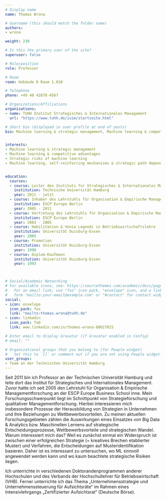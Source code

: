 ```yaml
---
# Display name
name: Thomas Wrona

# Username (this should match the folder name)
authors:
- wrona

weight: 230

# Is this the primary user of the site?
superuser: false

# Role/position
role: Professor

# Room
room: Gebäude D Raum 1.010

# Telephone
phone: +49 40 42878-4567

# Organizations/Affiliations
organizations:
- name: TUHH Institut Strategisches & Internationales Management
  url: "https://www.tuhh.de/isim/startseite.html"

# Short bio (displayed in user profile at end of posts)
bio: Machine learning & strategic management, Machine learning & competitive advantages, Strategic risks of machine learning, Machine learning, self-reinforcing mechanisms & strategic path dependency  


interests:
- Machine learning & strategic management
- Machine learning & competitive advantages
- Strategic risks of machine learning
- Machine learning, self-reinforcing mechanisms & strategic path dependency  


education:
  courses:
  - course: Leiter des Instituts für Strategisches & Internationales Management
    institution: Technische Universität Hamburg
    year: 2011 - jetzt
  - course: Inhaber des Lehrstuhls für Organisation & Empirische Managementforschung
    institution: ESCP Europe Berlin
    year: 2005 - 2011
  - course: Vertretung des Lehrstuhls für Organisation & Empirische Managementforschung
    institution: ESCP Europe Berlin
    year: 2003 - 2005
  - course: Habilitation & Venia Legendi in Betriebswirtschaftslehre 
    institution: Universität Duisburg-Essen
    year: 2005
  - course: Promotion
    institution: Universität Duisburg-Essen
    year: 1998
  - course: Diplom-Kaufmann
    institution: Universität Duisburg-Essen
    year: 1993



# Social/Academic Networking
# For available icons, see: https://sourcethemes.com/academic/docs/page-builder/#icons
#   For an email link, use "fas" icon pack, "envelope" icon, and a link in the
#   form "mailto:your-email@example.com" or "#contact" for contact widget.
social:
- icon: envelope
  icon_pack: fas
  link: "mailto:thomas.wrona@tuhh.de"
- icon: linkedin
  icon_pack: fab
  link: www.linkedin.com/in/thomas-wrona-88027825

# Enter email to display Gravatar (if Gravatar enabled in Config)
# email: ""

# Organizational groups that you belong to (for People widget)
#   Set this to `[]` or comment out if you are not using People widget.
user_groups:
- Team an der Technischen Universität Hamburg
---
```


Seit 2011 bin ich Professor an der Technischen Universität Hamburg und leite dort das Institut für Strategisches und Internationales Management. Zuvor hatte ich seit 2005 den Lehrstuhl für Organisation & Empirische Managementforschung an der ESCP Europe Business School inne. Mein Forschungsschwerpunkt liegt im Schnittpunkt von Strategieforschung und qualitativer Managementforschung. Hierbei interessieren mich insbesondere Prozesse der Herausbildung von Strategien in Unternehmen und ihre Beziehungen zu Wettbewerbsvorteilen. Zu meinen aktuellen Forschungsgebieten zählen die Auswirkungen eines Einsatzes von Big Data & Analytics bzw. Maschinellen Lernens auf strategische Entscheidungsprozesse, Wettbewerbsvorteile und strategischen Wandel. Warum interessiert mich das? Weil es zunächst einmal ein Widerspruch ist zwischen einer erfolgreichen Strategie (= kreatives Brechen etablierter Muster) und Verfahren, die Entscheidungen auf Musteridentifikation basieren. Daher ist es interessant zu untersuchen, wo ML sinnvoll angewendet werden kann und wo kaum beachtete strategische Risiken liegen.

Ich unterrichte in verschiedenen Doktorandenprogrammen anderer Hochschulen und des Verbands der Hochschullehrer für Betriebswirtschaft (VHB). Ferner unterrichte ich das Thema „Unternehmensstrategie und Unternehmenssteuerung für Aufsichtsräte“ im Rahmen eines Intensivlehrgangs „Zertifizierter Aufsichtsrat“ (Deutsche Börse).


